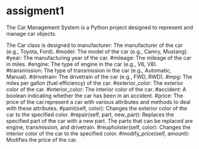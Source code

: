 # assigment1
The Car Management System is a Python project designed to represent and manage car objects.  

The Car class is designed to manufacturer: The manufacturer of the car (e.g., Toyota, Ford).
  #model: The model of the car (e.g., Camry, Mustang).
  #year: The manufacturing year of the car.
  #mileage: The mileage of the car in miles.
  #engine: The type of engine in the car (e.g., V6, V8).
  #transmission: The type of transmission in the car (e.g., Automatic, Manual).
  #drivetrain: The drivetrain of the car (e.g., FWD, RWD).
  #mpg: The miles per gallon (fuel efficiency) of the car.
  #exterior_color: The exterior color of the car.
  #interior_color: The interior color of the car.
  #accident: A boolean indicating whether the car has been in an accident.
  #price: The price of the car.represent a car with various attributes and methods to deal with these attributes.
  #paint(self, color): Changes the exterior color of the car to the specified color.
  #repair(self, part, new_part): Replaces the specified part of the car with a new part. The parts that can be replaced are engine, transmission, and drivetrain.
  #reupholster(self, color): Changes the interior color of the car to the specified color.
  #modify_price(self, amount): Modifies the price of the car.
